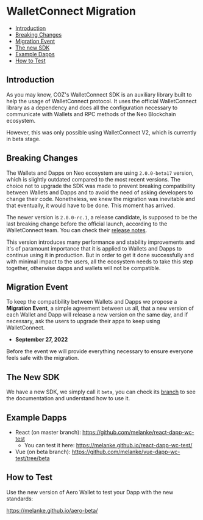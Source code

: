 # WalletConnect Migration

- [Introduction](#Introduction)
- [Breaking Changes](#Breaking-Changes)
- [Migration Event](#Migration-Event)
- [The new SDK](#The-new-SDK)
- [Example Dapps](#Example-Dapps)
- [How to Test](#How-to-Test)

## Introduction

As you may know, COZ's WalletConnect SDK is an auxiliary library built to help the usage of WalletConnect protocol. It uses the official WalletConnect library as a dependency and does all the configuration necessary to communicate with Wallets and RPC methods of the Neo Blockchain ecosystem.

However, this was only possible using WalletConnect V2, which is currently in beta stage.

## Breaking Changes

The Wallets and Dapps on Neo ecosystem are using `2.0.0-beta17` version, which is slightly outdated compared to the most recent versions. The choice not to upgrade the SDK was made to prevent breaking compatibility between Wallets and Dapps and to avoid the need of asking developers to change their code. Nonetheless, we knew the migration was inevitable and that eventually, it would have to be done. This moment has arrived.

The newer version is `2.0.0-rc.1`, a release candidate, is supposed to be the last breaking change before the official launch, according to the WalletConnect team. You can check their [release notes](https://gist.github.com/pedrouid/1a36c6a8776e49453838578ec84715e6).

This version introduces many performance and stability improvements and it's of paramount importance that it is applied to Wallets and Dapps to continue using it in production. But in order to get it done successfully and with minimal impact to the users, all the ecosystem needs to take this step together, otherwise dapps and wallets will not be compatible.

## Migration Event

To keep the compatibility between Wallets and Dapps we propose a **Migration Event**, a simple agreement between us all, that a new version of each Wallet and Dapp will release a new version on the same day, and if necessary, ask the users to upgrade their apps to keep using WalletConnect.

- **September 27, 2022**

Before the event we will provide everything necessary to ensure everyone feels safe with the migration.

## The New SDK

We have a new SDK, we simply call it `beta`, you can check its [branch](https://github.com/CityOfZion/wallet-connect-sdk/tree/beta) to see the documentation and understand how to use it.

## Example Dapps

- React (on master branch): https://github.com/melanke/react-dapp-wc-test
    - You can test it here: https://melanke.github.io/react-dapp-wc-test/
- Vue (on beta branch): https://github.com/melanke/vue-dapp-wc-test/tree/beta

## How to Test

Use the new version of Aero Wallet to test your Dapp with the new standards:

https://melanke.github.io/aero-beta/
